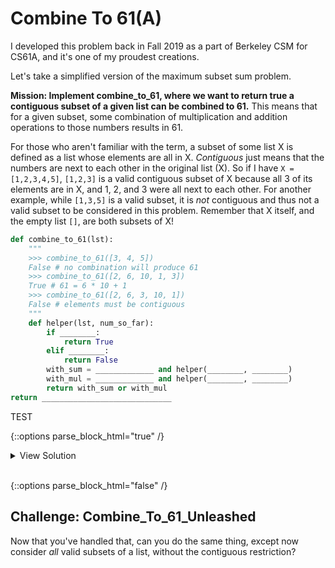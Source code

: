 # Combine To 61(A)

I developed this problem back in Fall 2019 as a part of Berkeley CSM for CS61A, and it's one of my proudest creations. 

Let's take a simplified version of the maximum subset sum problem. 

**Mission: Implement combine_to_61, where we want to return true a contiguous subset of a given list can be combined to 61.** This means that for a given subset, some combination of multiplication and addition operations to those numbers results in 61.

For those who aren't familiar with the term, a subset of some list X is defined as a list whose elements are all in X. *Contiguous* just means that the numbers are next to each other in the original list (X). So if I have `X = [1,2,3,4,5]`, `[1,2,3]` is a valid contiguous subset of X because all 3 of its elements are in X, and 1, 2, and 3 were all next to each other. For another example, while `[1,3,5]` is a valid subset, it is *not* contiguous and thus not a valid subset to be considered in this problem. Remember that X itself, and the empty list `[]`, are both subsets of X!

```python
def combine_to_61(lst):
    """
    >>> combine_to_61([3, 4, 5])
    False # no combination will produce 61
    >>> combine_to_61([2, 6, 10, 1, 3])
    True # 61 = 6 * 10 + 1
    >>> combine_to_61([2, 6, 3, 10, 1])
    False # elements must be contiguous
    """
    def helper(lst, num_so_far):
        if ________:
            return True
        elif ________:
            return False
        with_sum = _____________ and helper(________, ________)
        with_mul = _____________ and helper(________, ________)
        return with_sum or with_mul
return _____________________________
```

TEST

{::options parse_block_html="true" /}

<details><summary markdown="span">View Solution</summary>
```python
def combine_to_61(lst):
    def helper(lst, num_so_far):
        if num_so_far == 61:
            return True
        elif not lst:
            return False
        with_sum = num_so_far + lst[0] <= 61 and helper(lst[1:], num_so_far + lst[0])
        with_mul = num_so_far * lst[0] <= 61 and helper(lst[1:], num_so_far * lst[0])
        return with_sum or with_mul
    return helper(lst, 0)
```
The first thing we notice is that we have a helper function. Whenever we have a helper function, it's most likely that helper function that will do most of the work: the outer function `combine_to_61` is just the "kickstarter". 
</details>
<br/>

{::options parse_block_html="false" /}

## Challenge: Combine_To_61_Unleashed

Now that you've handled that, can you do the same thing, except now consider *all* valid subsets of a list, without the contiguous restriction? 
